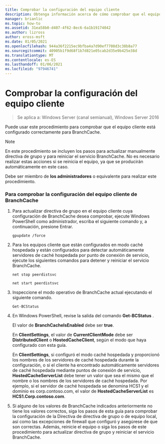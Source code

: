 ```yaml
---
title: Comprobar la configuración del equipo cliente
description: Obtenga información acerca de cómo comprobar que el equipo cliente está configurado correctamente para BranchCache.
manager: brianlic
ms.topic: how-to
ms.assetid: 31ea58b0-d407-4f62-8ec6-6a1b19174042
ms.author: lizross
author: eross-msft
ms.date: 01/05/2021
ms.openlocfilehash: 944a36f2215ec9bfba4a7d90ef7708d3c38b8a77
ms.sourcegitcommit: 40905b1f9d68f1b7d821e05cab2d35e9b425e38d
ms.translationtype: MT
ms.contentlocale: es-ES
ms.lasthandoff: 01/06/2021
ms.locfileid: "97946741"
---
```

# <a name="verify-client-computer-settings"></a>Comprobar la configuración del equipo cliente

>Se aplica a: Windows Server (canal semianual), Windows Server 2016

Puede usar este procedimiento para comprobar que el equipo cliente está configurado correctamente para BranchCache.

> [!NOTE]
> En este procedimiento se incluyen los pasos para actualizar manualmente directiva de grupo y para reiniciar el servicio BranchCache. No es necesario realizar estas acciones si se reinicia el equipo, ya que se producirán automáticamente en este caso.

Debe ser miembro de **los administradores** o equivalente para realizar este procedimiento.

### <a name="to-verify-branchcache-client-computer-settings"></a>Para comprobar la configuración del equipo cliente de BranchCache

1.  Para actualizar directiva de grupo en el equipo cliente cuya configuración de BranchCache desea comprobar, ejecute Windows PowerShell como administrador, escriba el siguiente comando y, a continuación, presione Entrar.

    `gpupdate /force`

2.  Para los equipos cliente que están configurados en modo caché hospedada y están configurados para detectar automáticamente servidores de caché hospedada por punto de conexión de servicio, ejecute los siguientes comandos para detener y reiniciar el servicio BranchCache.

    `net stop peerdistsvc`

    `net start peerdistsvc`

3.  Inspeccione el modo operativo de BranchCache actual ejecutando el siguiente comando.

    `Get-BCStatus`

4.  En Windows PowerShell, revise la salida del comando **Get-BCStatus** .

    El valor de **BranchCacheIsEnabled** debe ser **true**.

    En **ClientSettings**, el valor de **CurrentClientMode** debe ser **DistributedClient** o **HostedCacheClient**, según el modo que haya configurado con esta guía.

    En **ClientSettings**, si configuró el modo caché hospedada y proporcionó los nombres de los servidores de caché hospedada durante la configuración, o si el cliente ha encontrado automáticamente servidores de caché hospedada mediante puntos de conexión de servicio, **HostedCacheServerList** debe tener un valor que sea el mismo que el nombre o los nombres de los servidores de caché hospedada. Por ejemplo, si el servidor de caché hospedada se denomina HCS1 y el dominio es corp.contoso.com, el valor de **HostedCacheServerList** es **HCS1.Corp.contoso.com**.

5.  Si alguno de los valores de BranchCache indicados anteriormente no tiene los valores correctos, siga los pasos de esta guía para comprobar la configuración de la Directiva de directiva de grupo o de equipo local, así como las excepciones de firewall que configuró y asegúrese de que son correctas. Además, reinicie el equipo o siga los pasos de este procedimiento para actualizar directiva de grupo y reiniciar el servicio BranchCache.




